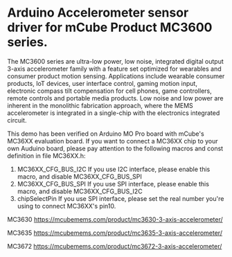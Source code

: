 Arduino Accelerometer sensor driver for mCube Product MC3600 series.
==============================================================

The MC3600 series are ultra-low power, low noise, integrated digital output 3-axis accelerometer family with a feature set optimized for wearables and consumer product motion sensing. Applications include wearable consumer products, IoT devices, user interface control, gaming motion input, electronic compass tilt compensation for cell phones, game controllers, remote controls and portable media products. Low noise and low power are inherent in the monolithic fabrication approach, where the MEMS accelerometer is integrated in a single-chip with the electronics integrated circuit.

This demo has been verified on Arduino MO Pro board with mCube's MC36XX evaluation board. If you want to connect a MC36XX chip to your own Auduino board, please pay attention to the following macros and const definition in file MC36XX.h:
1. MC36XX_CFG_BUS_I2C
   If you use I2C interface, please enable this macro, and disable MC36XX_CFG_BUS_SPI
2. MC36XX_CFG_BUS_SPI
   If you use SPI interface, please enable this macro, and disable MC36XX_CFG_BUS_I2C
3. chipSelectPin
   If you use SPI interface, please set the real number you're using to connect MC36XX's pin10.

MC3630
https://mcubemems.com/product/mc3630-3-axis-accelerometer/

MC3635
https://mcubemems.com/product/mc3635-3-axis-accelerometer/

MC3672
https://mcubemems.com/product/mc3672-3-axis-accelerometer/
